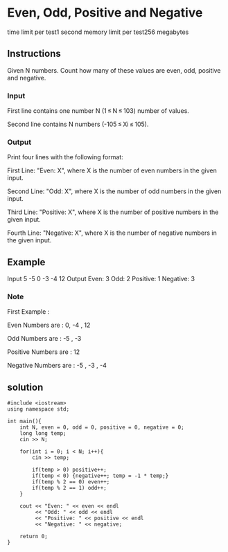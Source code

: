 # Even, Odd, Positive and Negative

time limit per test1 second
memory limit per test256 megabytes

## Instructions

Given N numbers. Count how many of these values are even, odd, positive and negative.

### Input
First line contains one number N (1 ≤ N ≤ 103) number of values.

Second line contains N numbers (-105 ≤ Xi ≤ 105).

### Output
Print four lines with the following format:

First Line: "Even: X", where X is the number of even numbers in the given input.

Second Line: "Odd: X", where X is the number of odd numbers in the given input.

Third Line: "Positive: X", where X is the number of positive numbers in the given input.

Fourth Line: "Negative: X", where X is the number of negative numbers in the given input.

## Example
Input
5
-5 0 -3 -4 12
Output
Even: 3
Odd: 2
Positive: 1
Negative: 3

### Note

First Example :

Even Numbers are : 0, -4 , 12

Odd Numbers are : -5 , -3

Positive Numbers are : 12

Negative Numbers are : -5 , -3 , -4

## solution

```
#include <iostream>
using namespace std;

int main(){
    int N, even = 0, odd = 0, positive = 0, negative = 0;
    long long temp;
    cin >> N;

    for(int i = 0; i < N; i++){
        cin >> temp;

        if(temp > 0) positive++;
        if(temp < 0) {negative++; temp = -1 * temp;}
        if(temp % 2 == 0) even++;
        if(temp % 2 == 1) odd++;
    }

    cout << "Even: " << even << endl
         << "Odd: " << odd << endl
         << "Positive: " << positive << endl
         << "Negative: " << negative;

    return 0;
}
```
